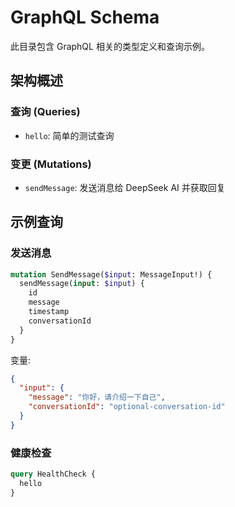# GraphQL Schema

此目录包含 GraphQL 相关的类型定义和查询示例。

## 架构概述

### 查询 (Queries)
- `hello`: 简单的测试查询

### 变更 (Mutations)
- `sendMessage`: 发送消息给 DeepSeek AI 并获取回复

## 示例查询

### 发送消息
```graphql
mutation SendMessage($input: MessageInput!) {
  sendMessage(input: $input) {
    id
    message
    timestamp
    conversationId
  }
}
```

变量:
```json
{
  "input": {
    "message": "你好，请介绍一下自己",
    "conversationId": "optional-conversation-id"
  }
}
```

### 健康检查
```graphql
query HealthCheck {
  hello
}
```
